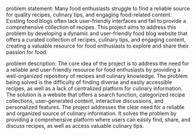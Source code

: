 problem statement:
Many food enthusiasts struggle to find a reliable source for quality recipes, culinary tips, and engaging food-related content. Existing food blogs often lack user-friendly interfaces and fail to provide a comprehensive collection of recipes. This project aims to address this problem by developing a dynamic and user-friendly food blog website that offers a curated collection of recipes, culinary tips, and engaging content, creating a valuable resource for food enthusiasts to explore and share their passion for food.

problem description:
The core idea of the project is to address the need for a reliable and user-friendly resource for food enthusiasts by providing a well-organized repository of recipes and culinary knowledge. The problem being solved is the difficulty of finding diverse and easily accessible recipes, as well as a lack of centralized platform for culinary information. The solution is a website that offers a search function, categorized recipe collections, user-generated content, interactive discussions, and personalized features.
The project addresses the clear need for a reliable and organized source of culinary information. It solves the problem by providing a comprehensive platform where users can easily find, share, and discuss recipes, as well as access valuable culinary tips.

